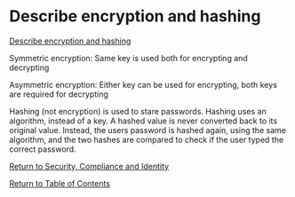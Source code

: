 # Describe encryption and hashing

[Describe encryption and hashing](https://docs.microsoft.com/en-us/learn/modules/describe-security-concepts-methodologies/6-describe-ways-encryption-hashing-secure-data)

Symmetric encryption: Same key is used both for encrypting and decrypting

Asymmetric encryption: Either key can be used for encrypting, both keys are required for decrypting

Hashing (not encryption) is used to stare passwords. Hashing uses an algorithm, instead of a key. A hashed value is never converted back to its original value. Instead, the users password is hashed again, using the same algorithm, and the two hashes are compared to check if the user typed the correct password.


[Return to Security, Compliance and Identity](README.md)

[Return to Table of Contents](../README.md)